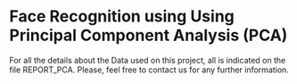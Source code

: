 # Face Recognition using Using Principal Component Analysis (PCA)

For all the details about the Data used on this project, all is indicated on the file REPORT_PCA.
Please, feel free to contact us for any further information.
